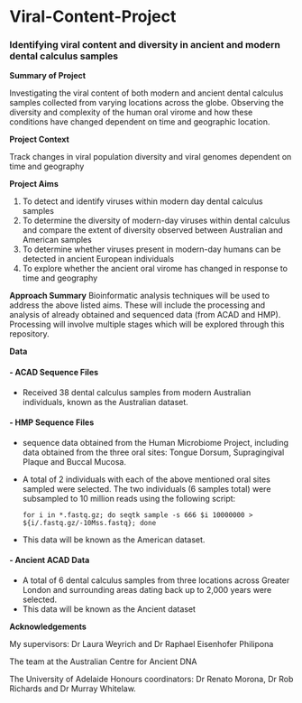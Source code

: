 # Viral-Content-Project

### Identifying viral content and diversity in ancient and modern dental calculus samples

**Summary of Project**

Investigating the viral content of both modern and ancient dental calculus samples collected from varying locations across the globe. Observing the diversity and complexity of the human oral virome and how these conditions have changed dependent on time and geographic location. 

**Project Context**

Track changes in viral population diversity and viral genomes dependent on time and geography 

**Project Aims**

 1. To detect and identify viruses within modern day dental calculus samples
 2. To determine the diversity of modern-day viruses within dental calculus and compare the extent of diversity observed between Australian and American samples
 3. To determine whether viruses present in modern-day humans can be detected in ancient European individuals
 4. To explore whether the ancient oral virome has changed in response to time and geography

**Approach Summary**
Bioinformatic analysis techniques will be used to address the above listed aims. These will include the processing and analysis of already obtained and sequenced data (from ACAD and HMP). Processing will involve multiple stages which will be explored through this repository. 

**Data**
 #### - ACAD Sequence Files
 - Received 38 dental calculus samples from modern Australian individuals, known as the Australian dataset.
 #### - HMP Sequence Files
- sequence data obtained from the Human Microbiome Project, including data obtained from the three oral sites: Tongue Dorsum, Supragingival Plaque and Buccal Mucosa.
- A total of 2 individuals with each of the above mentioned oral sites sampled were selected. The two individuals (6 samples total) were subsampled to 10 million reads using the following script:
    
      for i in *.fastq.gz; do seqtk sample -s 666 $i 10000000 > ${i/.fastq.gz/-10Mss.fastq}; done
     
     
- This data will be known as the American dataset.
 #### - Ancient ACAD Data
- A total of 6 dental calculus samples from three locations across Greater London and surrounding areas dating back up to 2,000 years were selected. 
- This data will be known as the Ancient dataset 

**Acknowledgements**

My supervisors: Dr Laura Weyrich and Dr Raphael Eisenhofer Philipona 

The team at the Australian Centre for Ancient DNA

The University of Adelaide Honours coordinators: Dr Renato Morona, Dr Rob Richards and Dr Murray Whitelaw. 
